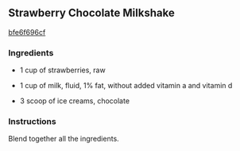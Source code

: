 ## Strawberry Chocolate Milkshake

[bfe6f696cf](http://www.food.com/recipe/strawberry-chocolate-milkshake-185789)

### Ingredients

 - 1 cup of strawberries, raw

 - 1 cup of milk, fluid, 1% fat, without added vitamin a and vitamin d

 - 3 scoop of ice creams, chocolate

### Instructions

Blend together all the ingredients.